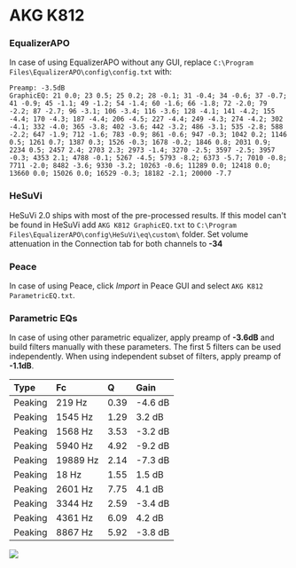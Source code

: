 # AKG K812

### EqualizerAPO
In case of using EqualizerAPO without any GUI, replace `C:\Program Files\EqualizerAPO\config\config.txt`
with:
```
Preamp: -3.5dB
GraphicEQ: 21 0.0; 23 0.5; 25 0.2; 28 -0.1; 31 -0.4; 34 -0.6; 37 -0.7; 41 -0.9; 45 -1.1; 49 -1.2; 54 -1.4; 60 -1.6; 66 -1.8; 72 -2.0; 79 -2.2; 87 -2.7; 96 -3.1; 106 -3.4; 116 -3.6; 128 -4.1; 141 -4.2; 155 -4.4; 170 -4.3; 187 -4.4; 206 -4.5; 227 -4.4; 249 -4.3; 274 -4.2; 302 -4.1; 332 -4.0; 365 -3.8; 402 -3.6; 442 -3.2; 486 -3.1; 535 -2.8; 588 -2.2; 647 -1.9; 712 -1.6; 783 -0.9; 861 -0.6; 947 -0.3; 1042 0.2; 1146 0.5; 1261 0.7; 1387 0.3; 1526 -0.3; 1678 -0.2; 1846 0.8; 2031 0.9; 2234 0.5; 2457 2.4; 2703 2.3; 2973 -1.4; 3270 -2.5; 3597 -2.5; 3957 -0.3; 4353 2.1; 4788 -0.1; 5267 -4.5; 5793 -8.2; 6373 -5.7; 7010 -0.8; 7711 -2.0; 8482 -3.6; 9330 -3.2; 10263 -0.6; 11289 0.0; 12418 0.0; 13660 0.0; 15026 0.0; 16529 -0.3; 18182 -2.1; 20000 -7.7
```

### HeSuVi
HeSuVi 2.0 ships with most of the pre-processed results. If this model can't be found in HeSuVi add
`AKG K812 GraphicEQ.txt` to `C:\Program Files\EqualizerAPO\config\HeSuVi\eq\custom\` folder.
Set volume attenuation in the Connection tab for both channels to **-34**

### Peace
In case of using Peace, click *Import* in Peace GUI and select `AKG K812 ParametricEQ.txt`.

### Parametric EQs
In case of using other parametric equalizer, apply preamp of **-3.6dB** and build filters manually
with these parameters. The first 5 filters can be used independently.
When using independent subset of filters, apply preamp of **-1.1dB**.

| Type    | Fc       |    Q | Gain    |
|:--------|:---------|:-----|:--------|
| Peaking | 219 Hz   | 0.39 | -4.6 dB |
| Peaking | 1545 Hz  | 1.29 | 3.2 dB  |
| Peaking | 1568 Hz  | 3.53 | -3.2 dB |
| Peaking | 5940 Hz  | 4.92 | -9.2 dB |
| Peaking | 19889 Hz | 2.14 | -7.3 dB |
| Peaking | 18 Hz    | 1.55 | 1.5 dB  |
| Peaking | 2601 Hz  | 7.75 | 4.1 dB  |
| Peaking | 3344 Hz  | 2.59 | -3.4 dB |
| Peaking | 4361 Hz  | 6.09 | 4.2 dB  |
| Peaking | 8867 Hz  | 5.92 | -3.8 dB |

![](https://raw.githubusercontent.com/jaakkopasanen/AutoEq/master/results/innerfidelity/sbaf-serious/AKG%20K812/AKG%20K812.png)